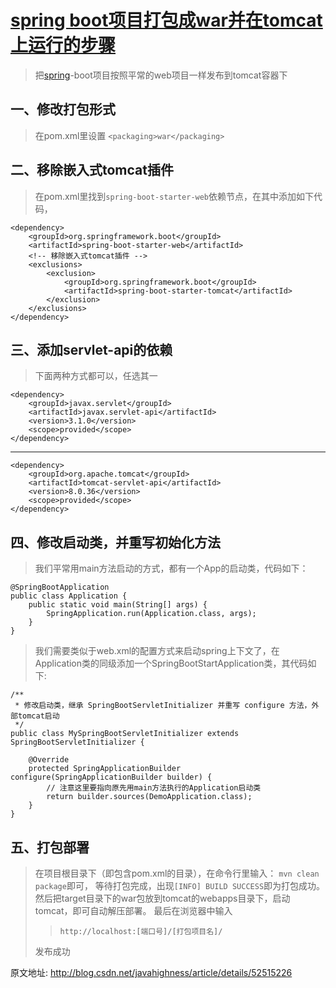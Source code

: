 # [spring boot项目打包成war并在tomcat上运行的步骤](http://blog.csdn.net/yalishadaa/article/details/70037846)




> 把[spring](http://lib.csdn.net/base/javaee)-boot项目按照平常的web项目一样发布到tomcat容器下

## 一、修改打包形式

> 在pom.xml里设置 `<packaging>war</packaging>`

## 二、移除嵌入式tomcat插件

> 在pom.xml里找到`spring-boot-starter-web`依赖节点，在其中添加如下代码，

```
<dependency>
    <groupId>org.springframework.boot</groupId>
    <artifactId>spring-boot-starter-web</artifactId>
    <!-- 移除嵌入式tomcat插件 -->
    <exclusions>
        <exclusion>
            <groupId>org.springframework.boot</groupId>
            <artifactId>spring-boot-starter-tomcat</artifactId>
        </exclusion>
    </exclusions>
</dependency>

```

## 三、添加servlet-api的依赖

> 下面两种方式都可以，任选其一

```
<dependency>
    <groupId>javax.servlet</groupId>
    <artifactId>javax.servlet-api</artifactId>
    <version>3.1.0</version>
    <scope>provided</scope>
</dependency>

```

------

```
<dependency>
    <groupId>org.apache.tomcat</groupId>
    <artifactId>tomcat-servlet-api</artifactId>
    <version>8.0.36</version>
    <scope>provided</scope>
</dependency>

```

## 四、修改启动类，并重写初始化方法

> 我们平常用main方法启动的方式，都有一个App的启动类，代码如下：

```
@SpringBootApplication
public class Application {
    public static void main(String[] args) {
        SpringApplication.run(Application.class, args);
    }
}

```

> 我们需要类似于web.xml的配置方式来启动spring上下文了，在Application类的同级添加一个SpringBootStartApplication类，其代码如下:

```
/**
 * 修改启动类，继承 SpringBootServletInitializer 并重写 configure 方法，外部tomcat启动
 */
public class MySpringBootServletInitializer extends SpringBootServletInitializer {

    @Override
    protected SpringApplicationBuilder configure(SpringApplicationBuilder builder) {
        // 注意这里要指向原先用main方法执行的Application启动类
        return builder.sources(DemoApplication.class);
    }
}
```

## 五、打包部署

> 在项目根目录下（即包含pom.xml的目录），在命令行里输入： 
> `mvn clean package`即可， 等待打包完成，出现`[INFO] BUILD SUCCESS`即为打包成功。 
> 然后把target目录下的war包放到tomcat的webapps目录下，启动tomcat，即可自动解压部署。 
> 最后在浏览器中输入
>
> > `http://localhost:[端口号]/[打包项目名]/`
>
> 发布成功




原文地址: http://blog.csdn.net/javahighness/article/details/52515226
